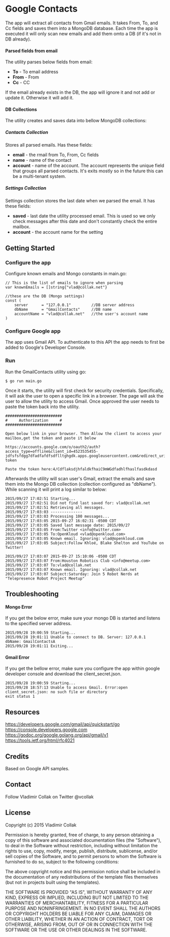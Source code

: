 # Google Contacts

The app will extract all contacts from Gmail emails. It takes From, To, and Cc fields and saves them into a MongoDB database. Each time the app is executed it will only scan new emails and add them omto a DB (if it's not in DB already).

#### Parsed fields from email
The utility parses below fields from email:

- **To** - To email address
- **From** - From
- **Cc** - CC

If the email already exists in the DB, the app will ignore it and not add or update it. Otherwise it will add it.


#### DB Collections
The utility creates and saves data into bellow MongoDB collections:

##### Contacts Collection
Stores all parsed emails. Has these fields:
- **email** -  the rmail from To, From, Cc fields
- **name** -  name of the contact
- **account** - name of the account. The account represents the unique field that groups all parsed contacts. It's exits mostly so in the future this can be a multi-tenant system.

##### Settings Collection
Settings collection stores the last date when we parsed the email. It has these fields:
- **saved** - last date the utility processed email. This is used so we only check messages after this date and don't constantly check the entire mailbox.
- **account** - the account name for the setting



## Getting Started


### Configure the app

Configure known emails and Mongo constants in main.go:

    // This is the list of emails to ignore when parsing
    var knownEmails = []string{"vlad@collak.net"}

    //these are the DB (Mongo settings)
    const (
        server      = "127.0.0.1"         //DB server address
        dbName      = "GmailContacts"     //DB name
        accountName = "vlad@collak.net"   //the user's account name
    )


### Configure Google app

The app uses Gmail API. To authenticate to this API the app needs to first be added to Google's Developer Console.


### Run
Run the GmailContacts utility using go:

    $ go run main.go


Once it starts, the utility will first check for security credentials. Specifically, it will ask the user to open a specific link in a browser. The page will ask the user to allow the utility to access Gmail. Once approved the user needs to paste the token back into the utility.



    #########################
    #     Authorization     #
    #########################

    Open below link in your browser. Then Allow the client to access your mailbox,get the token and paste it below

    https://accounts.google.com/o/oauth2/auth?access_type=offline&client_id=4523535455-jdfsfsfdgg7dfadfafdfsdflltghgdk.apps.googleusercontent.com&redirect_uri=urn%3Aieaf%3Afg%3Aoauth%3A2.0%3Aoob&response_type=code&scope=https%3A%2F%2Fwww.googleapis.com%2Fauth%2Fgmail.readonly&state=state-token

    Paste the token here:4/CdflaksdjhfaldkfhaiC9mWGdfadhlfhaslfasdkdasd

Afterwards the utility will scan user's Gmail, extract the emails and save them into the Mongo DB collection (collection configured as "dbName"). While scanning it will print a log similar to below:

    2015/09/27 17:02:51 Starting...
    2015/09/27 17:02:51 Did not find last saved for: vlad@collak.net
    2015/09/27 17:02:51 Retrieving all messages.
    2015/09/27 17:03:03 --------------
    2015/09/27 17:03:03 Processing 100 messages...
    2015/09/27 17:03:05 2015-09-27 16:02:31 -0500 CDT
    2015/09/27 17:03:05 Saved last message date: 2015/09/27
    2015/09/27 17:03:05 From:Twitter <info@twitter.com>
    2015/09/27 17:03:05 To:OpenKloud <vlad@openkloud.com>
    2015/09/27 17:03:05 Known email. Ignoring: vlad@openkloud.com
    2015/09/27 17:03:05 Subject:Follow Khloé, Blake Shelton and YouTube on Twitter!

    2015/09/27 17:03:07 2015-09-27 15:10:06 -0500 CDT
    2015/09/27 17:03:07 From:Houston Robotics Club <info@meetup.com>
    2015/09/27 17:03:07 To:vlad@collak.net
    2015/09/27 17:03:07 Known email. Ignoring: vlad@collak.net
    2015/09/27 17:03:07 Subject:Saturday: Join 5 Robot Nerds at "Telepresence Robot Project Meetup"


Troubleshooting
--------

#### Mongo Error
If you get the below error, make sure your mongo DB is started and listens to the specified server address.  


    2015/09/28 19:00:59 Starting...
    2015/09/28 19:01:11 Unable to connect to DB. Server: 127.0.0.1  dbName: GmailContactsA
    2015/09/28 19:01:11 Exiting...

#### Gmail Error
If you get the bellow error, make sure you configure the app within google developer console and download the client_secret.json.

    2015/09/28 19:00:59 Starting...
    2015/09/28 18:57:13 Unable to access Gmail. Error:open client_secret.json: no such file or directory
    exit status 1


Resources
-------
https://developers.google.com/gmail/api/quickstart/go
https://console.developers.google.com
https://godoc.org/google.golang.org/api/gmail/v1
https://tools.ietf.org/html/rfc4021


Credits
-------
Based on Google API samples.


Contact
-------
Follow Vladimir Collak on Twitter @vcollak


License
-------

Copyright (c) 2015 Vladimir Collak

Permission is hereby granted, free of charge, to any person obtaining a copy
of this software and associated documentation files (the "Software"), to deal
in the Software without restriction, including without limitation the rights
to use, copy, modify, merge, publish, distribute, sublicense, and/or sell
copies of the Software, and to permit persons to whom the Software is
furnished to do so, subject to the following conditions:

The above copyright notice and this permission notice shall be included in
the documentation of any redistributions of the template files themselves
(but not in projects built using the templates).

THE SOFTWARE IS PROVIDED "AS IS", WITHOUT WARRANTY OF ANY KIND, EXPRESS OR
IMPLIED, INCLUDING BUT NOT LIMITED TO THE WARRANTIES OF MERCHANTABILITY,
FITNESS FOR A PARTICULAR PURPOSE AND NONINFRINGEMENT. IN NO EVENT SHALL THE
AUTHORS OR COPYRIGHT HOLDERS BE LIABLE FOR ANY CLAIM, DAMAGES OR OTHER
LIABILITY, WHETHER IN AN ACTION OF CONTRACT, TORT OR OTHERWISE, ARISING FROM,
OUT OF OR IN CONNECTION WITH THE SOFTWARE OR THE USE OR OTHER DEALINGS IN
THE SOFTWARE.
